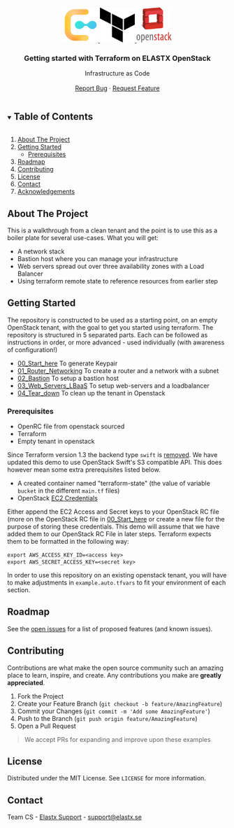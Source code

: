 <!-- PROJECT LOGO -->
<br />
<p align="center">
  <a href="https://github.com/github_username/repo_name">
    <img src="images/logo.png" alt="Logo" width="80" height="80">
    <img src="images/terraform.png" alt="Logo" width="80" height="80">
    <img src="images/openstack.png" alt="Logo" width="80" height="80">
  </a>

  <h3 align="center">Getting started with Terraform on ELASTX OpenStack</h3>

  <p align="center">
    Infrastructure as Code
    <br />
    <br />
       <a href="https://github.com/elastx/getting-started-elx-openstack/issues">Report Bug</a>
    ·
    <a href="https://github.com/elastx/getting-started-elx-openstack/issues">Request Feature</a>
  </p>
</p>


<!-- TABLE OF CONTENTS -->
<details open="open">
  <summary><h2 style="display: inline-block">Table of Contents</h2></summary>
  <ol>
    <li>
      <a href="#about-the-project">About The Project</a>
    </li>
    <li>
      <a href="#getting-started">Getting Started</a>
      <ul>
        <li><a href="#prerequisites">Prerequisites</a></li>
      </ul>
    </li>
    <li><a href="#roadmap">Roadmap</a></li>
    <li><a href="#contributing">Contributing</a></li>
    <li><a href="#license">License</a></li>
    <li><a href="#contact">Contact</a></li>
    <li><a href="#acknowledgements">Acknowledgements</a></li>
  </ol>
</details>


<!-- ABOUT THE PROJECT -->
## About The Project

This is a walkthrough from a clean tenant and the point is to use this as a boiler plate for several use-cases. What you will get:

* A network stack
* Bastion host where you can manage your infrastructure
* Web servers spread out over three availability zones with a Load Balancer
* Using terraform remote state to reference resources from earlier step


<!-- GETTING STARTED -->
## Getting Started

The repository is constructed to be used as a starting point, on an empty OpenStack tenant, with the goal to get you started using terraform.
The repository is structured in 5 separated parts. Each can be followed as instructions in order, or more advanced - used individually (with awareness of configuration!)

* [00_Start_here](./00_Start_here/README.md) To generate Keypair
* [01_Router_Networking](./01_Router_Networking/README.md) To create a router and a network with a subnet
* [02_Bastion](./02_Bastion/README.md) To setup a bastion host
* [03_Web_Servers_LBaaS](./03_Web_Servers_LBaaS/README.md) To setup web-servers and a loadbalancer
* [04_Tear_down](./04_Tear_down/README.md) To clean up the tenant in Openstack

### Prerequisites

* OpenRC file from openstack sourced
* Terraform
* Empty tenant in openstack

Since Terraform version 1.3 the backend type `swift` is [removed](https://developer.hashicorp.com/terraform/language/settings/backends/configuration#available-backends). We have updated this demo to use OpenStack Swift's S3 compatible API. This does however mean some extra prerequisites listed below.

* A created container named "terraform-state" (the value of variable `bucket` in the different `main.tf` files)
* OpenStack [EC2 Credentials](https://docs.elastx.cloud/docs/openstack-iaas/guides/ec2_credentials/)

Either append the EC2 Access and Secret keys to your OpenStack RC file (more on the OpenStack RC file in [00_Start_here](./00_Start_here/README.md) or create a new file for the purpose of storing these credentials. This demo will assume that we have added them to our OpenStack RC File in later steps. Terraform expects them to be formatted in the following way:

```shell
export AWS_ACCESS_KEY_ID=<access key>
export AWS_SECRET_ACCESS_KEY=<secret key>
```

In order to use this repository on an existing openstack tenant, you will have to make adjustments in `example.auto.tfvars` to fit your environment of each section.

<!-- ROADMAP -->
## Roadmap

See the [open issues](https://github.com/elastx/getting-started-elx-openstack/issues) for a list of proposed features (and known issues).


<!-- CONTRIBUTING -->
## Contributing

Contributions are what make the open source community such an amazing place to learn, inspire, and create. Any contributions you make are **greatly appreciated**.

1. Fork the Project
2. Create your Feature Branch (`git checkout -b feature/AmazingFeature`)
3. Commit your Changes (`git commit -m 'Add some AmazingFeature'`)
4. Push to the Branch (`git push origin feature/AmazingFeature`)
5. Open a Pull Request

> We accept PRs for expanding and improve upon these examples


<!-- LICENSE -->
## License

Distributed under the MIT License. See `LICENSE` for more information.


<!-- CONTACT -->
## Contact

Team CS - [Elastx Support](http://support.elastx.se) - support@elastx.se
